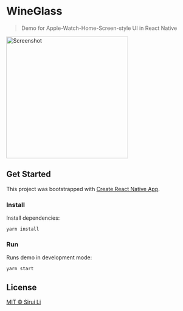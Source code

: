 # WineGlass

> Demo for Apple-Watch-Home-Screen-style UI in React Native

<img src=".github/demo.gif" alt="Screenshot" width="320">

## Get Started

This project was bootstrapped with [Create React Native App](https://github.com/react-community/create-react-native-app).

### Install

Install dependencies:

```
yarn install
```

### Run

Runs demo in development mode:

```
yarn start
```

## License

[MIT © Sirui Li](LICENSE)
